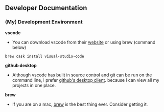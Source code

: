 ## Developer Documentation



### (My) Development Environment 

**vscode**
- You can download vscode from their [website](https://code.visualstudio.com/) or using brew (command below)

```
brew cask install visual-studio-code
```

**github desktop**
- Although vscode has built in source control and git can be run on the command line, I prefer [github's desktop client](https://desktop.github.com/). because I can view all my projects in one place.



**brew**
- If you are on a mac, [brew](https://brew.sh/) is the best thing ever. Consider getting it. 
